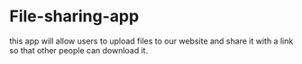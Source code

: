 # File-sharing-app
this app will allow users to upload files to our website and share it with a link so that other people can download it.
